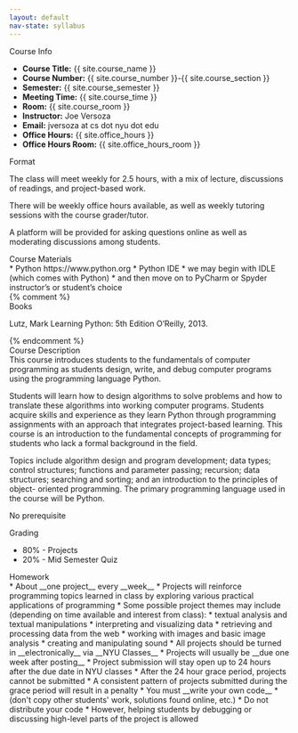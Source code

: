 ```yaml
---
layout: default
nav-state: syllabus
---
```


<div class="row">

  <div class="col-md-6">
    <div class="panel panel-default">

<a name="info"></a>
<div class="panel-heading">Course Info</div>
<div class="panel-body" markdown="block">

* __Course Title:__ {{ site.course_name }}
* __Course Number:__ {{ site.course_number }}-{{ site.course_section }}
* __Semester:__ {{ site.course_semester }}
* __Meeting Time:__ {{ site.course_time }}
* __Room:__ {{ site.course_room }}
* __Instructor:__ Joe Versoza
* __Email:__ jversoza at cs dot nyu dot edu
* __Office Hours:__ {{ site.office_hours }}
* __Office Hours Room:__  {{ site.office_hours_room }}
</div>
    </div>
    <div class="panel panel-default">
<a name="homework"></a>
<div class="panel-heading">Format</div>
<div class="panel-body" markdown="block">

The class will meet weekly for 2.5 hours, with a mix of lecture, discussions of readings, and project-based work.

There will be weekly office hours available, as well as weekly tutoring sessions with the course grader/tutor.

A platform will be provided for asking questions online as well as moderating discussions among students.

</div>
    </div>
    <div class="panel panel-default">
<a name="topics"></a>
<div class="panel-heading">Course Materials</div>
<div class="panel-body" markdown="block">
* Python https://www.python.org
* Python IDE 
    * we may begin with IDLE (which comes with Python)
    * and then move on to PyCharm or Spyder
instructor’s or student’s choice
</div>
    </div>
{% comment %}
    <div class="panel panel-default">
<a name="books"></a>
<div class="panel-heading">Books</div>
<div class="panel-body" markdown="block">

Lutz, Mark Learning Python: 5th Edition O’Reilly, 2013.

</div>
    </div>
{% endcomment %}
  </div><!-- end col -->

  <div class="col-md-6">
    <div class="panel panel-default">
<a name="description"></a>
<div class="panel-heading">Course Description</div>
<div class="panel-body" markdown="block">
This course introduces students to the fundamentals of computer programming as students design, write, and debug computer programs using the programming language Python.

Students will learn how to design algorithms to solve problems and how to translate these algorithms into working computer programs. Students acquire skills and experience as they learn Python through programming assignments with an approach that integrates project-based learning. This course is an introduction to the fundamental concepts of programming for students who lack a formal background in the field. 

Topics include algorithm design and program development; data types; control structures; functions and parameter passing; recursion; data structures; searching and sorting; and an introduction to the principles of object- oriented programming. The primary programming language used in the course will be Python. 

No prerequisite
</div>
    </div>
    <div class="panel panel-default">
<a name="grading"></a>
<div class="panel-heading">Grading</div>
<div class="panel-body" markdown="block">

* 80% - Projects
* 20% - Mid Semester Quiz

</div>
    </div>
    <div class="panel panel-default">
<a name="homework"></a>
<div class="panel-heading">Homework</div>
<div class="panel-body" markdown="block">
* About __one project__ every __week__
* Projects will reinforce programming topics learned in class by exploring various practical applications of programming
* Some possible project themes may include (depending on time available and interest from class): 
    * textual analysis and textual manipulations
    * interpreting and visualizing data
    * retrieving and processing data from the web
    * working with images and basic image analysis
    * creating and manipulating sound 
* All projects should be turned in __electronically__ via __NYU Classes__
* Projects will usually be __due one week after posting__
* Project submission will stay open up to 24 hours after the due date in NYU classes
* After the 24 hour grace period, projects cannot be submitted
* A consistent pattern of projects submitted during the grace period will result in a penalty
* You must __write your own code__ 
    * (don't copy other students' work, solutions found online, etc.)
    * Do not distribute your code
    * However, helping students by debugging or discussing high-level parts of the project is allowed

</div>
    </div>
  </div><!-- end col -->

</div><!-- end row -->

<div class="row">
  <div class="col-md-6">
  </div><!-- end col -->

  <div class="col-md-6">
  </div><!-- end col -->



</div><!-- end row -->

<div class="row">
  <div class="col-md-6">
  </div><!-- end col -->

  <div class="col-md-6">
  </div><!-- end col -->
</div><!-- end row -->

